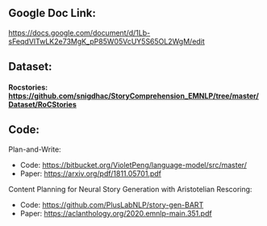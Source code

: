 ## Google Doc Link:
https://docs.google.com/document/d/1Lb-sFeqdVITwLK2e73MgK_pP85W05VcUY5S65OL2WgM/edit

## Dataset:
#### Rocstories: https://github.com/snigdhac/StoryComprehension_EMNLP/tree/master/Dataset/RoCStories

## Code:
Plan-and-Write: <br>
* Code: https://bitbucket.org/VioletPeng/language-model/src/master/ <br>
* Paper: https://arxiv.org/pdf/1811.05701.pdf

Content Planning for Neural Story Generation with Aristotelian Rescoring: <br>
* Code: https://github.com/PlusLabNLP/story-gen-BART <br>
* Paper: https://aclanthology.org/2020.emnlp-main.351.pdf <br>

